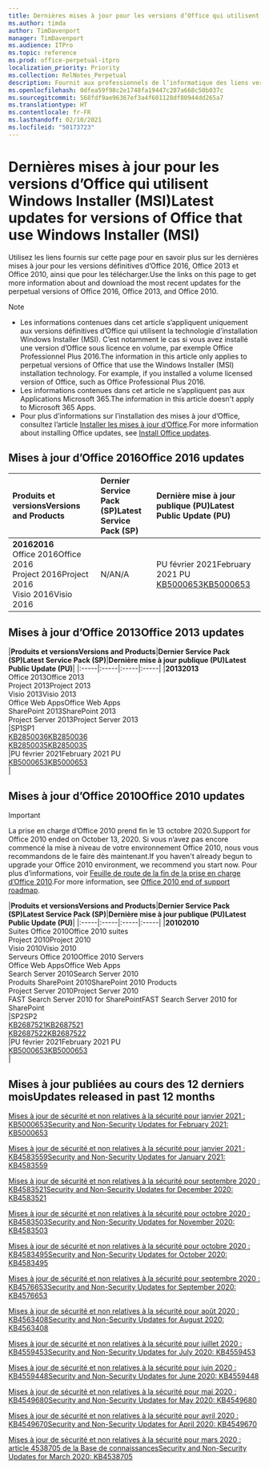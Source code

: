 ```yaml
---
title: Dernières mises à jour pour les versions d’Office qui utilisent Windows Installer (MSI)
ms.author: timda
author: TimDavenport
manager: TimDavenport
ms.audience: ITPro
ms.topic: reference
ms.prod: office-perpetual-itpro
localization_priority: Priority
ms.collection: RelNotes_Perpetual
description: Fournit aux professionnels de l’informatique des liens vers les dernières informations sur les mises à jour pour les versions définitives d’Office 2016, Office 2013 et Office 2010
ms.openlocfilehash: 0dfea59f98c2e1748fa19447c287a668c50b037c
ms.sourcegitcommit: 568fdf9ae96367ef3a4f601128df80944dd265a7
ms.translationtype: HT
ms.contentlocale: fr-FR
ms.lasthandoff: 02/10/2021
ms.locfileid: "50173723"
---
```

# <a name="latest-updates-for-versions-of-office-that-use-windows-installer-msi"></a><span data-ttu-id="71df8-103">Dernières mises à jour pour les versions d’Office qui utilisent Windows Installer (MSI)</span><span class="sxs-lookup"><span data-stu-id="71df8-103">Latest updates for versions of Office that use Windows Installer (MSI)</span></span>

<span data-ttu-id="71df8-104">Utilisez les liens fournis sur cette page pour en savoir plus sur les dernières mises à jour pour les versions définitives d’Office 2016, Office 2013 et Office 2010, ainsi que pour les télécharger.</span><span class="sxs-lookup"><span data-stu-id="71df8-104">Use the links on this page to get more information about and download the most recent updates for the perpetual versions of Office 2016, Office 2013, and Office 2010.</span></span>
  
 
> [!NOTE]
> - <span data-ttu-id="71df8-p101">Les informations contenues dans cet article s’appliquent uniquement aux versions définitives d’Office qui utilisent la technologie d’installation Windows Installer (MSI). C’est notamment le cas si vous avez installé une version d’Office sous licence en volume, par exemple Office Professionnel Plus 2016.</span><span class="sxs-lookup"><span data-stu-id="71df8-p101">The information in this article only applies to perpetual versions of Office that use the Windows Installer (MSI) installation technology. For example, if you installed a volume licensed version of Office, such as Office Professional Plus 2016.</span></span>
> - <span data-ttu-id="71df8-107">Les informations contenues dans cet article ne s’appliquent pas aux Applications Microsoft 365.</span><span class="sxs-lookup"><span data-stu-id="71df8-107">The information in this article doesn't apply to Microsoft 365 Apps.</span></span>
> - <span data-ttu-id="71df8-108">Pour plus d’informations sur l’installation des mises à jour d’Office, consultez l’article [Installer les mises à jour d’Office](https://support.office.com/article/2ab296f3-7f03-43a2-8e50-46de917611c5).</span><span class="sxs-lookup"><span data-stu-id="71df8-108">For more information about installing Office updates, see [Install Office updates](https://support.office.com/article/2ab296f3-7f03-43a2-8e50-46de917611c5).</span></span> 


## <a name="office-2016-updates"></a><span data-ttu-id="71df8-109">Mises à jour d’Office 2016</span><span class="sxs-lookup"><span data-stu-id="71df8-109">Office 2016 updates</span></span>

|<span data-ttu-id="71df8-110">**Produits et versions**</span><span class="sxs-lookup"><span data-stu-id="71df8-110">**Versions and Products**</span></span>|<span data-ttu-id="71df8-111">**Dernier Service Pack (SP)**</span><span class="sxs-lookup"><span data-stu-id="71df8-111">**Latest Service Pack (SP)**</span></span>|<span data-ttu-id="71df8-112">**Dernière mise à jour publique (PU)**</span><span class="sxs-lookup"><span data-stu-id="71df8-112">**Latest Public Update (PU)**</span></span>|
|:-----|:-----|:-----|
|<span data-ttu-id="71df8-113">**2016**</span><span class="sxs-lookup"><span data-stu-id="71df8-113">**2016**</span></span> <br/> <span data-ttu-id="71df8-114">Office 2016</span><span class="sxs-lookup"><span data-stu-id="71df8-114">Office 2016</span></span>  <br/> <span data-ttu-id="71df8-115">Project 2016</span><span class="sxs-lookup"><span data-stu-id="71df8-115">Project 2016</span></span>  <br/> <span data-ttu-id="71df8-116">Visio 2016</span><span class="sxs-lookup"><span data-stu-id="71df8-116">Visio 2016</span></span>  <br/> |<span data-ttu-id="71df8-117">N/A</span><span class="sxs-lookup"><span data-stu-id="71df8-117">N/A</span></span>  <br/> |<span data-ttu-id="71df8-118">PU février 2021</span><span class="sxs-lookup"><span data-stu-id="71df8-118">February 2021 PU</span></span>  <br/> [<span data-ttu-id="71df8-119">KB5000653</span><span class="sxs-lookup"><span data-stu-id="71df8-119">KB5000653</span></span>](https://support.microsoft.com/help/5000653) <br/> |
   
## <a name="office-2013-updates"></a><span data-ttu-id="71df8-120">Mises à jour d’Office 2013</span><span class="sxs-lookup"><span data-stu-id="71df8-120">Office 2013 updates</span></span>

|<span data-ttu-id="71df8-121">**Produits et versions**</span><span class="sxs-lookup"><span data-stu-id="71df8-121">**Versions and Products**</span></span>|<span data-ttu-id="71df8-122">**Dernier Service Pack (SP)**</span><span class="sxs-lookup"><span data-stu-id="71df8-122">**Latest Service Pack (SP)**</span></span>|<span data-ttu-id="71df8-123">**Dernière mise à jour publique (PU)**</span><span class="sxs-lookup"><span data-stu-id="71df8-123">**Latest Public Update (PU)**</span></span>|
|:-----|:-----|:-----|:-----|
|<span data-ttu-id="71df8-124">**2013**</span><span class="sxs-lookup"><span data-stu-id="71df8-124">**2013**</span></span> <br/> <span data-ttu-id="71df8-125">Office 2013</span><span class="sxs-lookup"><span data-stu-id="71df8-125">Office 2013</span></span>  <br/> <span data-ttu-id="71df8-126">Project 2013</span><span class="sxs-lookup"><span data-stu-id="71df8-126">Project 2013</span></span>  <br/> <span data-ttu-id="71df8-127">Visio 2013</span><span class="sxs-lookup"><span data-stu-id="71df8-127">Visio 2013</span></span>  <br/> <span data-ttu-id="71df8-128">Office Web Apps</span><span class="sxs-lookup"><span data-stu-id="71df8-128">Office Web Apps</span></span>  <br/> <span data-ttu-id="71df8-129">SharePoint 2013</span><span class="sxs-lookup"><span data-stu-id="71df8-129">SharePoint 2013</span></span>  <br/> <span data-ttu-id="71df8-130">Project Server 2013</span><span class="sxs-lookup"><span data-stu-id="71df8-130">Project Server 2013</span></span>  <br/> |<span data-ttu-id="71df8-131">SP1</span><span class="sxs-lookup"><span data-stu-id="71df8-131">SP1</span></span> <br/> [<span data-ttu-id="71df8-132">KB2850036</span><span class="sxs-lookup"><span data-stu-id="71df8-132">KB2850036</span></span>](https://support.microsoft.com/kb/2850036) <br/>[<span data-ttu-id="71df8-133">KB2850035</span><span class="sxs-lookup"><span data-stu-id="71df8-133">KB2850035</span></span>](https://support.microsoft.com/kb/2850035) <br/> |<span data-ttu-id="71df8-134">PU février 2021</span><span class="sxs-lookup"><span data-stu-id="71df8-134">February 2021 PU</span></span>  <br/> [<span data-ttu-id="71df8-135">KB5000653</span><span class="sxs-lookup"><span data-stu-id="71df8-135">KB5000653</span></span>](https://support.microsoft.com/help/5000653) <br/> |
   
## <a name="office-2010-updates"></a><span data-ttu-id="71df8-136">Mises à jour d’Office 2010</span><span class="sxs-lookup"><span data-stu-id="71df8-136">Office 2010 updates</span></span>
> [!IMPORTANT]
> <span data-ttu-id="71df8-137">La prise en charge d’Office 2010 prend fin le 13 octobre 2020.</span><span class="sxs-lookup"><span data-stu-id="71df8-137">Support for Office 2010 ended on October 13, 2020.</span></span> <span data-ttu-id="71df8-138">Si vous n’avez pas encore commencé la mise à niveau de votre environnement Office 2010, nous vous recommandons de le faire dès maintenant.</span><span class="sxs-lookup"><span data-stu-id="71df8-138">If you haven't already begun to upgrade your Office 2010 environment, we recommend you start now.</span></span> <span data-ttu-id="71df8-139">Pour plus d’informations, voir [Feuille de route de la fin de la prise en charge d’Office 2010](https://docs.microsoft.com/DeployOffice/office-2010-end-support-roadmap).</span><span class="sxs-lookup"><span data-stu-id="71df8-139">For more information, see [Office 2010 end of support roadmap](https://docs.microsoft.com/DeployOffice/office-2010-end-support-roadmap).</span></span> 

|<span data-ttu-id="71df8-140">**Produits et versions**</span><span class="sxs-lookup"><span data-stu-id="71df8-140">**Versions and Products**</span></span>|<span data-ttu-id="71df8-141">**Dernier Service Pack (SP)**</span><span class="sxs-lookup"><span data-stu-id="71df8-141">**Latest Service Pack (SP)**</span></span>|<span data-ttu-id="71df8-142">**Dernière mise à jour publique (PU)**</span><span class="sxs-lookup"><span data-stu-id="71df8-142">**Latest Public Update (PU)**</span></span>|
|:-----|:-----|:-----|:-----|
|<span data-ttu-id="71df8-143">**2010**</span><span class="sxs-lookup"><span data-stu-id="71df8-143">**2010**</span></span> <br/> <span data-ttu-id="71df8-144">Suites Office 2010</span><span class="sxs-lookup"><span data-stu-id="71df8-144">Office 2010 suites</span></span>  <br/> <span data-ttu-id="71df8-145">Project 2010</span><span class="sxs-lookup"><span data-stu-id="71df8-145">Project 2010</span></span>  <br/> <span data-ttu-id="71df8-146">Visio 2010</span><span class="sxs-lookup"><span data-stu-id="71df8-146">Visio 2010</span></span>  <br/> <span data-ttu-id="71df8-147">Serveurs Office 2010</span><span class="sxs-lookup"><span data-stu-id="71df8-147">Office 2010 Servers</span></span>  <br/> <span data-ttu-id="71df8-148">Office Web Apps</span><span class="sxs-lookup"><span data-stu-id="71df8-148">Office Web Apps</span></span>  <br/> <span data-ttu-id="71df8-149">Search Server 2010</span><span class="sxs-lookup"><span data-stu-id="71df8-149">Search Server 2010</span></span>  <br/> <span data-ttu-id="71df8-150">Produits SharePoint 2010</span><span class="sxs-lookup"><span data-stu-id="71df8-150">SharePoint 2010 Products</span></span>  <br/> <span data-ttu-id="71df8-151">Project Server 2010</span><span class="sxs-lookup"><span data-stu-id="71df8-151">Project Server 2010</span></span>  <br/> <span data-ttu-id="71df8-152">FAST Search Server 2010 for SharePoint</span><span class="sxs-lookup"><span data-stu-id="71df8-152">FAST Search Server 2010 for SharePoint</span></span>  <br/> |<span data-ttu-id="71df8-153">SP2</span><span class="sxs-lookup"><span data-stu-id="71df8-153">SP2</span></span> <br/>[<span data-ttu-id="71df8-154">KB2687521</span><span class="sxs-lookup"><span data-stu-id="71df8-154">KB2687521</span></span>](https://support.microsoft.com/kb/2687521) <br/> [<span data-ttu-id="71df8-155">KB2687522</span><span class="sxs-lookup"><span data-stu-id="71df8-155">KB2687522</span></span>](https://support.microsoft.com/kb/2687522) <br/> |<span data-ttu-id="71df8-156">PU février 2021</span><span class="sxs-lookup"><span data-stu-id="71df8-156">February 2021 PU</span></span>  <br/> [<span data-ttu-id="71df8-157">KB5000653</span><span class="sxs-lookup"><span data-stu-id="71df8-157">KB5000653</span></span>](https://support.microsoft.com/help/5000653) <br/> |
   

   
## <a name="updates-released-in-past-12-months"></a><span data-ttu-id="71df8-158">Mises à jour publiées au cours des 12 derniers mois</span><span class="sxs-lookup"><span data-stu-id="71df8-158">Updates released in past 12 months</span></span>

[<span data-ttu-id="71df8-159">Mises à jour de sécurité et non relatives à la sécurité pour janvier 2021 : KB5000653</span><span class="sxs-lookup"><span data-stu-id="71df8-159">Security and Non-Security Updates for February 2021: KB5000653</span></span>](https://support.microsoft.com/help/5000653)

[<span data-ttu-id="71df8-160">Mises à jour de sécurité et non relatives à la sécurité pour janvier 2021 : KB4583559</span><span class="sxs-lookup"><span data-stu-id="71df8-160">Security and Non-Security Updates for January 2021: KB4583559</span></span>](https://support.microsoft.com/help/4583559)

[<span data-ttu-id="71df8-161">Mises à jour de sécurité et non relatives à la sécurité pour septembre 2020 : KB4583521</span><span class="sxs-lookup"><span data-stu-id="71df8-161">Security and Non-Security Updates for December 2020: KB4583521</span></span>](https://support.microsoft.com/help/4583521)

[<span data-ttu-id="71df8-162">Mises à jour de sécurité et non relatives à la sécurité pour octobre 2020 : KB4583503</span><span class="sxs-lookup"><span data-stu-id="71df8-162">Security and Non-Security Updates for November 2020: KB4583503</span></span>](https://support.microsoft.com/help/4583503)

[<span data-ttu-id="71df8-163">Mises à jour de sécurité et non relatives à la sécurité pour octobre 2020 : KB4583495</span><span class="sxs-lookup"><span data-stu-id="71df8-163">Security and Non-Security Updates for October 2020: KB4583495</span></span>](https://support.microsoft.com/help/4583495)

[<span data-ttu-id="71df8-164">Mises à jour de sécurité et non relatives à la sécurité pour septembre 2020 : KB4576653</span><span class="sxs-lookup"><span data-stu-id="71df8-164">Security and Non-Security Updates for September 2020: KB4576653</span></span>](https://support.microsoft.com/help/4576653)

[<span data-ttu-id="71df8-165">Mises à jour de sécurité et non relatives à la sécurité pour août 2020 : KB4563408</span><span class="sxs-lookup"><span data-stu-id="71df8-165">Security and Non-Security Updates for August 2020: KB4563408</span></span>](https://support.microsoft.com/help/4563408)

[<span data-ttu-id="71df8-166">Mises à jour de sécurité et non relatives à la sécurité pour juillet 2020 : KB4559453</span><span class="sxs-lookup"><span data-stu-id="71df8-166">Security and Non-Security Updates for July 2020: KB4559453</span></span>](https://support.microsoft.com/help/4559453)

[<span data-ttu-id="71df8-167">Mises à jour de sécurité et non relatives à la sécurité pour juin 2020 : KB4559448</span><span class="sxs-lookup"><span data-stu-id="71df8-167">Security and Non-Security Updates for June 2020: KB4559448</span></span>](https://support.microsoft.com/help/4559448)

[<span data-ttu-id="71df8-168">Mises à jour de sécurité et non relatives à la sécurité pour mai 2020 : KB4549680</span><span class="sxs-lookup"><span data-stu-id="71df8-168">Security and Non-Security Updates for May 2020: KB4549680</span></span>](https://support.microsoft.com/help/4549680)

[<span data-ttu-id="71df8-169">Mises à jour de sécurité et non relatives à la sécurité pour avril 2020 : KB4549670</span><span class="sxs-lookup"><span data-stu-id="71df8-169">Security and Non-Security Updates for April 2020: KB4549670</span></span>](https://support.microsoft.com/help/4549670)

[<span data-ttu-id="71df8-170">Mises à jour de sécurité et non relatives à la sécurité pour mars 2020 : article 4538705 de la Base de connaissances</span><span class="sxs-lookup"><span data-stu-id="71df8-170">Security and Non-Security Updates for March 2020: KB4538705</span></span>](https://support.microsoft.com/help/4538705)





 




</br>